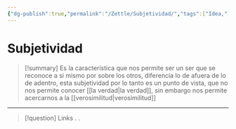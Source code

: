 ```yaml
---
{"dg-publish":true,"permalink":"/Zettle/Subjetividad/","tags":["Idea,"],"created":"2023-08-26T21:28:02.073-05:00","updated":"2023-08-26T21:29:31.846-05:00"}
---
```



#  Subjetividad

> [!summary] 
> Es la característica que nos permite ser un ser que se reconoce a si mismo por sobre los otros, diferencia lo de afuera de lo de adentro, esta subjetividad por lo tanto es un punto de vista, que no nos permite conocer [[la verdad\|la verdad]], sin embargo nos permite acercarnos a la [[verosimilitud\|verosimilitud]]

- - - 
> [!question] Links
> .
> .


